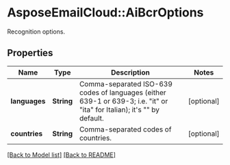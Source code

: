# AsposeEmailCloud::AiBcrOptions

Recognition options.             

## Properties
Name | Type | Description | Notes
---- | ---- | ----------- | -----
**languages** |**String** | Comma-separated ISO-639 codes of languages (either 639-1 or 639-3; i.e. \"it\" or \"ita\" for Italian); it's \"\" by default.              | [optional] 
**countries** |**String** | Comma-separated codes of countries.              | [optional] 


[[Back to Model list]](Models.md) [[Back to README]](README.md)
